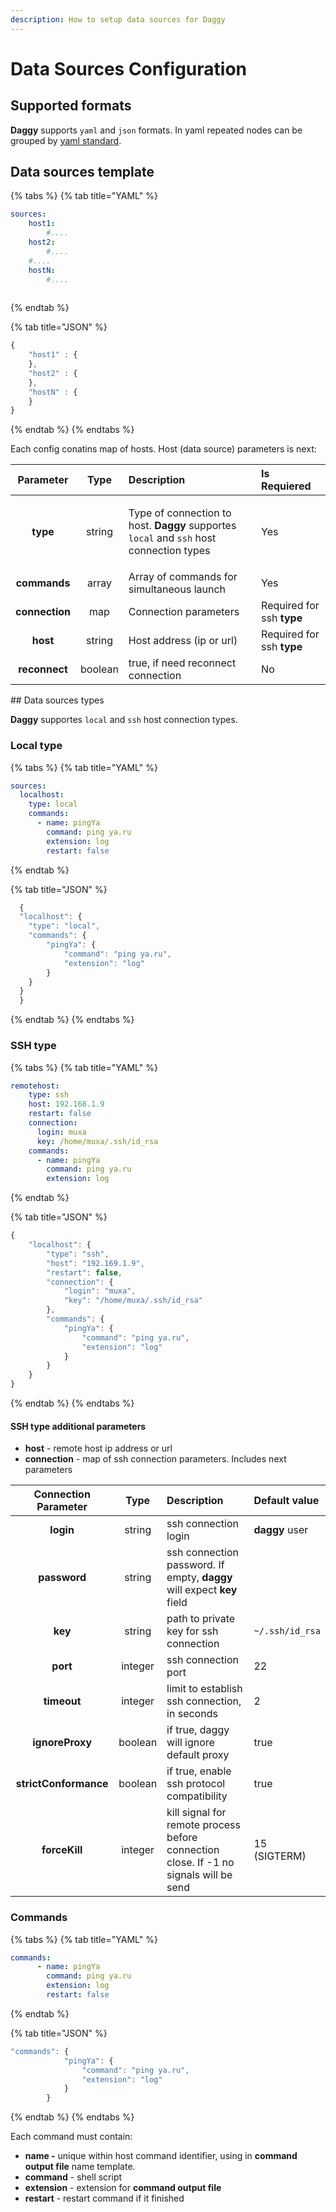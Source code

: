 ```yaml
---
description: How to setup data sources for Daggy
---
```


# Data Sources Configuration

## Supported formats

**Daggy** supports `yaml` and `json` formats. In yaml repeated nodes can be grouped by [yaml standard](https://yaml.org/spec/1.2/spec.html#id2785586).

## Data sources template

{% tabs %}
{% tab title="YAML" %}
```yaml
sources:
    host1:
        #....
    host2:
        #....
    #....
    hostN:
        #....
    
```
{% endtab %}

{% tab title="JSON" %}
```javascript
{
    "host1" : {
    },
    "host2" : {
    },
    "hostN" : {
    }
}
```
{% endtab %}
{% endtabs %}

Each config conatins map of hosts. Host \(data source\) parameters is next:

<table>
  <thead>
    <tr>
      <th style="text-align:center">Parameter</th>
      <th style="text-align:center">Type</th>
      <th style="text-align:left">Description</th>
      <th style="text-align:left">Is Requiered</th>
    </tr>
  </thead>
  <tbody>
    <tr>
      <td style="text-align:center"><b>type</b>
      </td>
      <td style="text-align:center">string</td>
      <td style="text-align:left">
        <p></p>
        <p>Type of connection to host. <b>Daggy</b> supportes <code>local</code> and <code>ssh</code> host
          connection types</p>
      </td>
      <td style="text-align:left">Yes</td>
    </tr>
    <tr>
      <td style="text-align:center"><b>commands</b>
      </td>
      <td style="text-align:center">array</td>
      <td style="text-align:left">Array of commands for simultaneous launch</td>
      <td style="text-align:left">Yes</td>
    </tr>
    <tr>
      <td style="text-align:center"><b>connection</b>
      </td>
      <td style="text-align:center">map</td>
      <td style="text-align:left">Connection parameters</td>
      <td style="text-align:left">Required for ssh <b>type</b>
      </td>
    </tr>
    <tr>
      <td style="text-align:center"><b>host</b>
      </td>
      <td style="text-align:center">string</td>
      <td style="text-align:left">Host address (ip or url)</td>
      <td style="text-align:left">Required for ssh <b>type</b>
      </td>
    </tr>
    <tr>
      <td style="text-align:center"><b>reconnect</b>
      </td>
      <td style="text-align:center">boolean</td>
      <td style="text-align:left">true, if need reconnect connection</td>
      <td style="text-align:left">No</td>
    </tr>
  </tbody>
</table>## Data sources types

**Daggy** supportes `local` and `ssh` host connection types.

### Local type

{% tabs %}
{% tab title="YAML" %}
```yaml
sources:
  localhost:
    type: local
    commands:
      - name: pingYa
        command: ping ya.ru
        extension: log
        restart: false
```
{% endtab %}

{% tab title="JSON" %}
```javascript
  {
  "localhost": {
    "type": "local",
    "commands": {
        "pingYa": {
            "command": "ping ya.ru",
            "extension": "log"
        }
    }
  }
  }
```
{% endtab %}
{% endtabs %}

### SSH type

{% tabs %}
{% tab title="YAML" %}
```yaml
remotehost:
    type: ssh
    host: 192.168.1.9
    restart: false
    connection:
      login: muxa
      key: /home/muxa/.ssh/id_rsa
    commands:
      - name: pingYa
        command: ping ya.ru
        extension: log
```
{% endtab %}

{% tab title="JSON" %}


```javascript
{
    "localhost": {
        "type": "ssh",
        "host": "192.169.1.9",
        "restart": false,
        "connection": {
            "login": "muxa",
            "key": "/home/muxa/.ssh/id_rsa"
        },
        "commands": {
            "pingYa": {
                "command": "ping ya.ru",
                "extension": "log"
            }
        }
    }
}
```
{% endtab %}
{% endtabs %}

#### SSH type additional parameters

* **host** - remote host ip address or url
* **connection** - map of ssh connection parameters. Includes next parameters

| Connection Parameter | Type | Description | Default value |
| :---: | :---: | :--- | :--- |
| **login** | string | ssh connection login | **daggy** user |
| **password** | string | ssh connection password. If empty, **daggy** will expect **key** field |  |
| **key** | string | path to private key for ssh connection | `~/.ssh/id_rsa` |
| **port** | integer | ssh connection port | 22 |
| **timeout** | integer |  limit to establish ssh connection, in seconds | 2 |
| **ignoreProxy** | boolean | if true, daggy will ignore default proxy | true |
| **strictConformance** | boolean | if true, enable ssh protocol compatibility | true |
| **forceKill** | integer | kill signal for remote process before connection close. If -1 no signals will be send  | 15 \(SIGTERM\) |

### Commands

{% tabs %}
{% tab title="YAML" %}
```yaml
commands:
      - name: pingYa
        command: ping ya.ru
        extension: log
        restart: false
```
{% endtab %}

{% tab title="JSON" %}
```javascript
"commands": {
            "pingYa": {
                "command": "ping ya.ru",
                "extension": "log"
            }
        }
```
{% endtab %}
{% endtabs %}

Each command must contain:

* **name -** unique within host command identifier, using in **command output file** name template.
* **command** - shell script
* **extension** - extension for **command output file**
* **restart** - restart command if it finished

  

